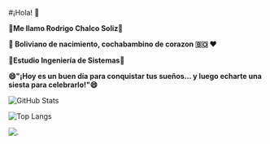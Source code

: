 #¡Hola! 👋

**🌱Me llamo Rodrigo Chalco Soliz🌱**

**🌄 Boliviano de nacimiento, cochabambino de corazon 🇧🇴 ❤️** 

**💬Estudio Ingeniería de Sistemas💬**   

**😄"¡Hoy es un buen día para conquistar tus sueños... y luego echarte una siesta para celebrarlo!"😄**

![GitHub Stats](https://github-readme-stats.vercel.app/api?username=RodrigoChalco&show_icons=true&theme=tokyonight)

![Top Langs](https://github-readme-stats.vercel.app/api/top-langs/?username=RodrigoChalco&layout=compact&theme=tokyonight)


![.](https://www.google.com/url?sa=i&url=https%3A%2F%2Fwww.randstad.es%2Fcandidatos%2Fperfiles-profesionales%2Fprogramador%2F&psig=AOvVaw0dHC9aNdB9yJs_iLUCvJs-&ust=1752341582909000&source=images&cd=vfe&opi=89978449&ved=0CBQQjRxqFwoTCPCbm56rtY4DFQAAAAAdAAAAABAE)
<!--
**RodrigoChalco/RodrigoChalco** is a ✨ _special_ ✨ repository because its `README.md` (this file) appears on your GitHub profile.

Here are some ideas to get you started:

- 🔭 I’m currently working on ...
- 🌱 I’m currently learning ...
- 👯 I’m looking to collaborate on ...
- 🤔 I’m looking for help with ...
- 💬 Ask me about ...
- 📫 How to reach me: ...
- 😄 Pronouns: ...
- ⚡ Fun fact: ...
-->
